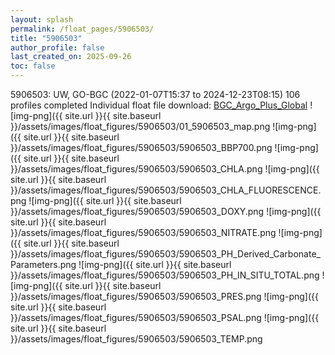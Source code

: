 ```yaml
---
layout: splash
permalink: /float_pages/5906503/
title: "5906503"
author_profile: false
last_created_on: 2025-09-26
toc: false
---
```

 
5906503: UW, GO-BGC (2022-01-07T15:37 to 2024-12-23T08:15)
106 profiles completed
Individual float file download: [BGC_Argo_Plus_Global](https://ftp.soest.hawaii.edu/bgc_argo_plus/Individual_Floats/outliers_removed/5906503_Sprof_processed.nc)
![img-png]({{ site.url }}{{ site.baseurl }}/assets/images/float_figures/5906503/01_5906503_map.png
![img-png]({{ site.url }}{{ site.baseurl }}/assets/images/float_figures/5906503/5906503_BBP700.png
![img-png]({{ site.url }}{{ site.baseurl }}/assets/images/float_figures/5906503/5906503_CHLA.png
![img-png]({{ site.url }}{{ site.baseurl }}/assets/images/float_figures/5906503/5906503_CHLA_FLUORESCENCE.png
![img-png]({{ site.url }}{{ site.baseurl }}/assets/images/float_figures/5906503/5906503_DOXY.png
![img-png]({{ site.url }}{{ site.baseurl }}/assets/images/float_figures/5906503/5906503_NITRATE.png
![img-png]({{ site.url }}{{ site.baseurl }}/assets/images/float_figures/5906503/5906503_PH_Derived_Carbonate_Parameters.png
![img-png]({{ site.url }}{{ site.baseurl }}/assets/images/float_figures/5906503/5906503_PH_IN_SITU_TOTAL.png
![img-png]({{ site.url }}{{ site.baseurl }}/assets/images/float_figures/5906503/5906503_PRES.png
![img-png]({{ site.url }}{{ site.baseurl }}/assets/images/float_figures/5906503/5906503_PSAL.png
![img-png]({{ site.url }}{{ site.baseurl }}/assets/images/float_figures/5906503/5906503_TEMP.png
